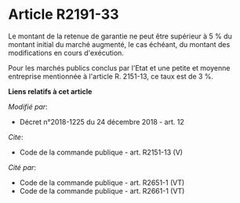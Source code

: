 # Article R2191-33

Le montant de la retenue de garantie ne peut être supérieur à 5 % du montant initial du marché augmenté, le cas échéant, du
montant des modifications en cours d'exécution. 

Pour les marchés publics conclus par l'Etat et une petite et moyenne entreprise mentionnée à l'article R. 2151-13, ce taux
est de 3 %.

**Liens relatifs à cet article**

_Modifié par_:

  - Décret n°2018-1225 du 24 décembre 2018 - art. 12

_Cite_:

  - Code de la commande publique - art. R2151-13 (V)

_Cité par_:

  - Code de la commande publique - art. R2651-1 (VT)
  - Code de la commande publique - art. R2661-1 (VT)
